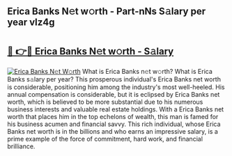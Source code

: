 ## Erica Banks N𝚎t w𝚘rth - Part-nNs S𝚊lary per year vIz4g

# <h2><a href="http://gc01ykr.nevu.top/?p=Erica+Banks">🔗 👉🔴 Erica Banks N𝚎t w𝚘rth - S𝚊lary</a></h2>

[![Erica Banks N𝚎t W𝚘rth](https://i.imgur.com/Oavwk0R.jpeg)](http://gc01ykr.nevu.top/?p=Erica+Banks)
What is Erica Banks n𝚎t w𝚘rth? What is Erica Banks s𝚊lary per year?
This prosperous individual's Erica Banks net worth is considerable, positioning him among the industry's most well-heeled. His annual compensation is considerable, but it is eclipsed by Erica Banks net worth, which is believed to be more substantial due to his numerous business interests and valuable real estate holdings. With a Erica Banks net worth that places him in the top echelons of wealth, this man is famed for his business acumen and financial savvy. This rich individual, whose Erica Banks net worth is in the billions and who earns an impressive salary, is a prime example of the force of commitment, hard work, and financial brilliance.
